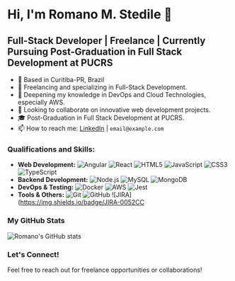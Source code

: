 # Hi, I'm Romano M. Stedile 👋

## Full-Stack Developer | Freelance | Currently Pursuing Post-Graduation in Full Stack Development at PUCRS

- 📍 Based in Curitiba-PR, Brazil
- 🔭 Freelancing and specializing in Full-Stack Development.
- 🌱 Deepening my knowledge in DevOps and Cloud Technologies, especially AWS.
- 👯 Looking to collaborate on innovative web development projects.
- 🎓 Post-Graduation in Full Stack Development at PUCRS.
- 📫 How to reach me: [LinkedIn](https://www.linkedin.com/in/romanostedile/) | `email@example.com`

### Qualifications and Skills:
- **Web Development:**  ![Angular](https://img.shields.io/badge/Angular-DD0031?style=for-the-badge&logo=angular&logoColor=white) ![React](https://img.shields.io/badge/React-20232A?style=for-the-badge&logo=react&logoColor=61DAFB) ![HTML5](https://img.shields.io/badge/HTML5-E34F26?style=for-the-badge&logo=html5&logoColor=white) ![JavaScript](https://img.shields.io/badge/JavaScript-F7DF1E?style=for-the-badge&logo=javascript&logoColor=black) ![CSS3](https://img.shields.io/badge/CSS3-1572B6?style=for-the-badge&logo=css3&logoColor=white) ![TypeScript](https://img.shields.io/badge/TypeScript-007ACC?style=for-the-badge&logo=typescript&logoColor=white)
- **Backend Development:** ![Node.js](https://img.shields.io/badge/Node.js-43853D?style=for-the-badge&logo=node-dot-js&logoColor=white) ![MySQL](https://img.shields.io/badge/MySQL-00000F?style=for-the-badge&logo=mysql&logoColor=white) ![MongoDB](https://img.shields.io/badge/MongoDB-4EA94B?style=for-the-badge&logo=mongodb&logoColor=white)
- **DevOps & Testing:**  ![Docker](https://img.shields.io/badge/Docker-2496ED?style=for-the-badge&logo=docker&logoColor=white) ![AWS](https://img.shields.io/badge/Amazon_AWS-FF9900?style=for-the-badge&logo=amazonaws&logoColor=white) ![Jest](https://img.shields.io/badge/Jest-C21325?style=for-the-badge&logo=jest&logoColor=white)
- **Tools & Others:**  ![Git](https://img.shields.io/badge/Git-F05032?style=for-the-badge&logo=git&logoColor=white) ![GitHub](https://img.shields.io/badge/GitHub-100000?style=for-the-badge&logo=github&logoColor=white) ![JIRA](https://img.shields.io/badge/JIRA-0052CC

### My GitHub Stats
![Romano's GitHub stats](https://github-readme-stats.vercel.app/api?username=romanostd&show_icons=true&theme=radical)

### Let's Connect!
Feel free to reach out for freelance opportunities or collaborations!
